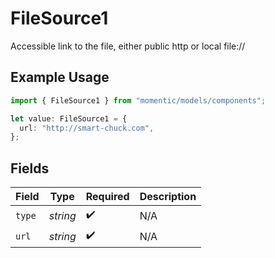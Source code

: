 # FileSource1

Accessible link to the file, either public http or local file://

## Example Usage

```typescript
import { FileSource1 } from "momentic/models/components";

let value: FileSource1 = {
  url: "http://smart-chuck.com",
};
```

## Fields

| Field              | Type               | Required           | Description        |
| ------------------ | ------------------ | ------------------ | ------------------ |
| `type`             | *string*           | :heavy_check_mark: | N/A                |
| `url`              | *string*           | :heavy_check_mark: | N/A                |